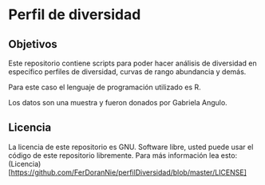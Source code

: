 # Perfil de diversidad


## Objetivos
Este repositorio contiene scripts
para poder hacer análisis de diversidad en
específico perfiles de diversidad, curvas de rango abundancia y demás.

Para este caso el lenguaje de programación utilizado es R.

Los datos son una muestra y fueron donados por Gabriela Angulo.

## Licencia
La licencia de este repositorio es GNU. Software libre,
usted puede usar el código de este repositorio libremente.
Para más información lea esto: (Licencia)[https://github.com/FerDoranNie/perfilDiversidad/blob/master/LICENSE]
